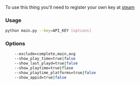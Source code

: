 To use this thing you'll need to register your own key at [steam](https://steamcommunity.com/dev/apikey)

### Usage

```bash
python main.py --key=API_KEY [options]
```

### Options

```bash
	--exclude=complete,main,avg
	--show_play_time=true|false
	--show_last_playd=true|false
	--show_playtime=true|flase
	--show_playtime_platforms=true|false
	--show_appid=true|false
```
